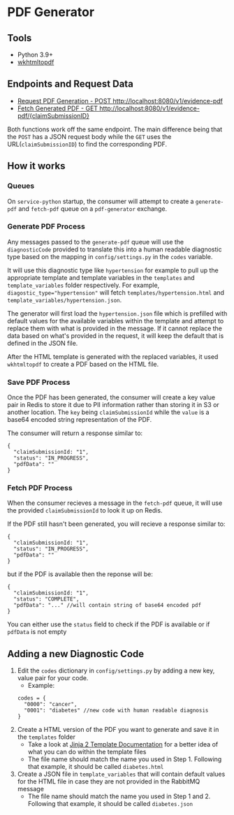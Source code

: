 # PDF Generator

## Tools

- Python 3.9+
- [wkhtmltopdf](https://wkhtmltopdf.org/)


## Endpoints and Request Data

- [Request PDF Generation - POST http://localhost:8080/v1/evidence-pdf](http://localhost:8080/v1/evidence-pdf)
- [Fetch Generated PDF - GET http://localhost:8080/v1/evidence-pdf/{claimSubmissionID}](http://localhost:8080/v1/evidence-pdf)

Both functions work off the same endpoint. The main difference being that the `POST` has a JSON request body while the `GET` uses the URL(`claimSubmissionID`) to find the corresponding PDF.

## How it works

### Queues

On `service-python` startup, the consumer will attempt to create a `generate-pdf` and `fetch-pdf` queue on a `pdf-generator` exchange.

### Generate PDF Process
Any messages passed to the `generate-pdf` queue will use the `diagnosticCode` provided to translate this into a human readable diagnostic type based on the mapping in `config/settings.py` in the `codes` variable.

It will use this diagnostic type like `hypertension` for example to pull up the appropriate template and template variables in the `templates` and `template_variables` folder respectively. For example, `diagostic_type="hypertension"` will fetch `templates/hypertension.html` and `template_variables/hypertension.json`.

The generator will first load the `hypertension.json` file which is prefilled with default values for the available variables within the template and attempt to replace them with what is provided in the message. If it cannot replace the data based on what's provided in the request, it will keep the default that is defined in the JSON file.

After the HTML template is generated with the replaced variables, it used `wkhtmltopdf` to create a PDF based on the HTML file.

### Save PDF Process

Once the PDF has been generated, the consumer will create a key value pair in Redis to store it due to PII information rather than storing it in S3 or another location. The `key` being `claimSubmissionId` while the `value` is a base64 encoded string representation of the PDF.

The consumer will return a response similar to:
```
{
  "claimSubmissionId: "1",
  "status": "IN_PROGRESS",
  "pdfData": ""
}
```

### Fetch PDF Process

When the consumer recieves a message in the `fetch-pdf` queue, it will use the provided `claimSubmissionId` to look it up on Redis.

If the PDF still hasn't been generated, you will recieve a response similar to:
```
{
  "claimSubmissionId: "1",
  "status": "IN_PROGRESS",
  "pdfData": ""
}
```

but if the PDF is available then the reponse will be:

```
{
  "claimSubmissionId: "1",
  "status": "COMPLETE",
  "pdfData": "..." //will contain string of base64 encoded pdf
}
```

You can either use the `status` field to check if the PDF is available or if `pdfData` is not empty

## Adding a new Diagnostic Code

1. Edit the `codes` dictionary in `config/settings.py` by adding a new key, value pair for your code.
     - Example:
    ```
    codes = {
      "0000": "cancer",
      "0001": "diabetes" //new code with human readable diagnosis
    }
    ```
2. Create a HTML version of the PDF you want to generate and save it in the `templates` folder
   - Take a look at [Jinja 2 Template Documentation](https://jinja.palletsprojects.com/en/3.1.x/templates/) for a better idea of what you can do within the template files
   - The file name should match the name you used in Step 1. Following that example, it should be called `diabetes.html`
3. Create a JSON file in `template_variables` that will contain default values for the HTML file in case they are not provided in the RabbitMQ message
    - The file name should match the name you used in Step 1 and 2. Following that example, it should be called `diabetes.json`

